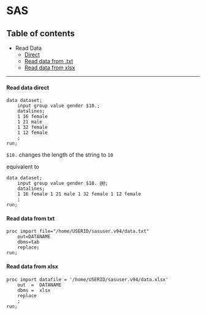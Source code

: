 # SAS
## Table of contents
* Read Data
    * [Direct](#read-data-direct)
    * [Read data from .txt](#read-data-from-txt)
    * [Read data from xlsx](#read-data-from-xlsx)

___

#### Read data direct
```
data dataset;
	input group value gender $10.;
	datalines;
	1 16 female
	1 21 male
	1 32 female
	1 12 female
	; 
run;
```
`$10.` changes the length of the string to `10`

equivalent to
```
data dataset;
	input group value gender $10. @@;
	datalines;   
	1 16 female 1 21 male 1 32 female 1 12 female
	; 
run;
```

#### Read data from txt
```
proc import file="/home/USERID/sasuser.v94/data.txt"
    out=DATANAME
    dbms=tab
    replace;
run;
```

#### Read data from xlsx
```
proc import datafile = '/home/USERID/sasuser.v94/data.xlsx'
	out  =  DATANAME
	dbms =  xlsx
	replace
	;
run;
```

